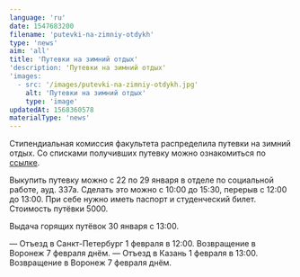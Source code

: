```yaml
---
language: 'ru'
date: 1547683200
filename: 'putevki-na-zimniy-otdykh'
type: 'news'
aim: 'all'
title: 'Путевки на зимний отдых'
'description: 'Путевки на зимний отдых'
'images:
  - src: '/images/putevki-na-zimniy-otdykh.jpg'
    alt: 'Путевки на зимний отдых'
    type: 'image'
updatedAt: 1568360578
materialType: 'news'
---
```

Стипендиальная комиссия факультета распределила путевки на зимний отдых. Со списками получивших путевку можно ознакомиться по [ссылке](https://vk.com/doc24974484_488877003?hash=7e06b9acce63922039&dl=d9e7b0c24f00530452).

Выкупить путевку можно с 22 по 29 января в отделе по социальной работе, ауд. 337а. Сделать это можно с 10:00 до 15:30, перерыв с 12:00 до 13:00. При себе нужно иметь паспорт и студенческий билет. Стоимость путёвки 5000.

Выдача горящих путёвок 30 января с 13:00.

— Отъезд в Санкт-Петербург 1 февраля в 12:00. Возвращение в Воронеж 7 февраля днём. — Отъезд в Казань 1 февраля в 13:00. Возвращение в Воронеж 7 февраля днём.
